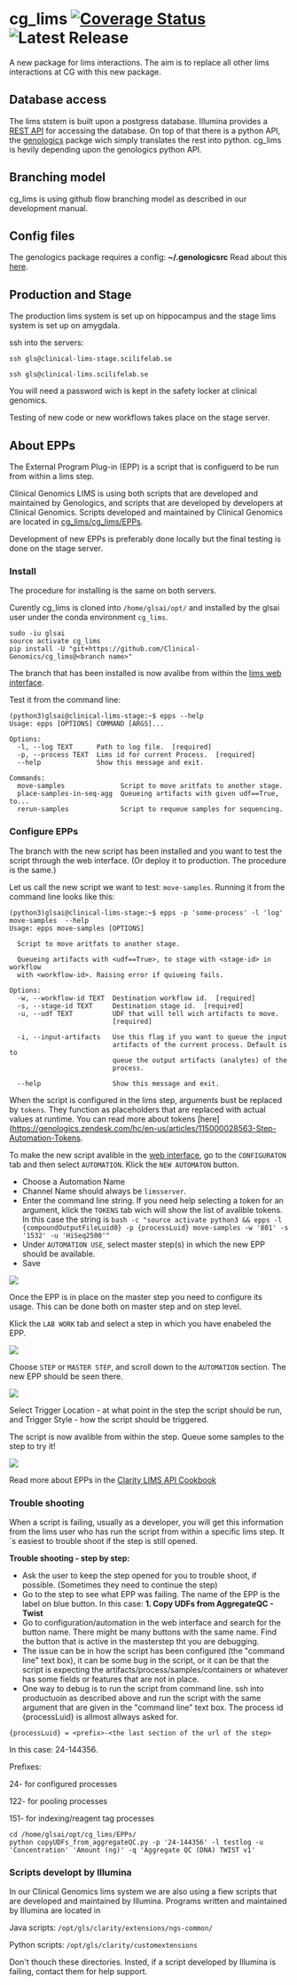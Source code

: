 # cg_lims [![Coverage Status](https://coveralls.io/repos/github/Clinical-Genomics/cg_lims/badge.svg)](https://coveralls.io/github/Clinical-Genomics/cg_lims)  ![Latest Release](https://img.shields.io/github/v/release/clinical-genomics/cg_lims)

A new package for lims interactions. The aim is to replace all other lims interactions at CG with this new package.

## Database access
The lims ststem is built upon a postgress database. Illumina provides a [REST API](https://clinical-lims-stage.scilifelab.se/api/v2/) for accessing the database. On top of that there is a python API, the [genologics](https://github.com/SciLifeLab/genologics) packge wich simply translates the rest into python. cg_lims is hevily depending upon the genologics python API. 

## Branching model

cg_lims is using github flow branching model as described in our development manual.


## Config files
   
The genologics package requires a config: **~/.genologicsrc**
Read about this [here](https://github.com/SciLifeLab/genologics).



## Production and Stage

The production lims system is set up on hippocampus and the stage lims system is set up on amygdala.

ssh into the servers:

`ssh gls@clinical-lims-stage.scilifelab.se`

`ssh gls@clinical-lims.scilifelab.se`

You will need a password wich is kept in the safety locker at clinical genomics.

Testing of new code or new workflows takes place on the stage server.


## About EPPs

The External Program Plug-in (EPP) is a script that is configuerd to be run from within a lims step.

Clinical Genomics LIMS is using both scripts that are developed and maintained by Genologics, and scripts that are developed by developers at Clinical Genomics. Scripts developed and maintained by Clinical Genomics are located in [cg_lims/cg_lims/EPPs](https://github.com/Clinical-Genomics/cg_lims/tree/master/cg_lims/EPPs).

Development of new EPPs is preferably done locally but the final testing is done on the stage server.



### Install
The procedure for installing is the same on both servers.

Curently cg_lims is cloned into `/home/glsai/opt/` and installed by the glsai user under the conda environment `cg_lims`.

```
sudo -iu glsai
source activate cg_lims
pip install -U "git+https://github.com/Clinical-Genomics/cg_lims@<branch name>"
```
The branch that has been installed is now avalibe from within the [lims web interface](https://clinical-lims-stage.scilifelab.se/clarity/).

Test it from the command line:

```
(python3)glsai@clinical-lims-stage:~$ epps --help
Usage: epps [OPTIONS] COMMAND [ARGS]...

Options:
  -l, --log TEXT      Path to log file.  [required]
  -p, --process TEXT  Lims id for current Process.  [required]
  --help              Show this message and exit.

Commands:
  move-samples              Script to move aritfats to another stage.
  place-samples-in-seq-agg  Queueing artifacts with given udf==True, to...
  rerun-samples             Script to requeue samples for sequencing.
```




### Configure EPPs

The branch with the new script has been installed and you want to test the script through the web interface. (Or deploy it to production. The procedure is the same.)

Let us call the new script we want to test: `move-samples`. Running it from the command line looks like this:

```
(python3)glsai@clinical-lims-stage:~$ epps -p 'some-process' -l 'log' move-samples  --help
Usage: epps move-samples [OPTIONS]

  Script to move aritfats to another stage.

  Queueing artifacts with <udf==True>, to stage with <stage-id> in workflow
  with <workflow-id>. Raising error if quiueing fails.

Options:
  -w, --workflow-id TEXT  Destination workflow id.  [required]
  -s, --stage-id TEXT     Destination stage id.  [required]
  -u, --udf TEXT          UDF that will tell wich artifacts to move.
                          [required]

  -i, --input-artifacts   Use this flag if you want to queue the input
                          artifacts of the current process. Default is to
                          queue the output artifacts (analytes) of the
                          process.

  --help                  Show this message and exit.

```

When the script is configured in the lims step, arguments bust be replaced by `tokens`. They function as placeholders that are replaced with actual values at runtime. You can read more about tokens [here](https://genologics.zendesk.com/hc/en-us/articles/115000028563-Step-Automation-Tokens.

To make the new script avalible in the [web interface](https://clinical-lims-stage.scilifelab.se/clarity), go to the `CONFIGURATON` tab and then select `AUTOMATION`. Klick the `NEW AUTOMATON` button.

- Choose a Automation Name
- Channel Name should always be `limsserver`.
- Enter the command line string. If you need help selecting a token for an argument, klick the `TOKENS` tab wich will show the list of avalible tokens. In this case the string is
`bash -c "source activate python3 && epps -l {compoundOutputFileLuid0} -p {processLuid} move-samples -w '801' -s '1532' -u 'HiSeq2500'"`
- Under `AUTOMATION USE`, select master step(s) in which the new EPP should be available.
- Save


![](img/Automation_details.png)


Once the EPP is in place on the master step you need to configure its usage. This can be done both on master step and on step level. 

Klick the `LAB WORK` tab and select a step in which you have enabeled the EPP. 


![](img/configuration_labwork.png)



Choose `STEP` or `MASTER STEP`, and scroll down to the `AUTOMATION` section. The new EPP should be seen there. 


![](img/step_settings.png)


Select Trigger Location - at what point in the step the script should be run, and Trigger Style - how the script should be triggered.

The script is now avalible from within the step. Queue some samples to the step to try it!

![](img/record_details_view.png)

Read more about EPPs in the [Clarity LIMS API Cookbook](https://genologics.zendesk.com/hc/en-us/restricted?return_to=https%3A%2F%2Fgenologics.zendesk.com%2Fhc%2Fen-us%2Fcategories%2F201688743-Clarity-LIMS-API-Cookbook)


### Trouble shooting

When a script is failing, usually as a developer, you will get this information from the lims user who has run the script from within a specific lims step. It´s easiest to trouble shoot if the step is still opened.

**Trouble shooting - step by step:**
* Ask the user to keep the step opened for you to trouble shoot, if possible. (Sometimes they need to continue the step)
* Go to the step to see what EPP was failing. The name of the EPP is the label on blue button. In this case: **1. Copy UDFs from AggregateQC - Twist**
* Go to configuration/automation in the web interface and search for the button name. There might be many buttons with the same name. Find the button that is active in the masterstep tht you are debugging. 
* The issue can be in how the script has been configured (the "command line" text box), it can be some bug in the script, or it can be that the script is expecting the artifacts/process/samples/containers or whatever has some fields or features that are not in place. 
* One way to debug is to run the script from command line. ssh into productuoin as described above and run the script with the same argument that are given in the "command line" text box. The process id {processLuid} is allmost allways asked for. 


`{processLuid} = <prefix>-<the last section of the url of the step>` 

In this case: 24-144356. 
  
Prefixes:

24- for configured processes

122- for pooling processes

151- for indexing/reagent tag processes

```
cd /home/glsai/opt/cg_lims/EPPs/
python copyUDFs_from_aggregateQC.py -p '24-144356' -l testlog -u 'Concentration' 'Amount (ng)' -q 'Aggregate QC (DNA) TWIST v1'
```


### Scripts developt by Illumina
In our Clinical Genomics lims system we are also using a fiew scripts that are developed and maintained by Illumina.
Programs written and maintained by Illumina are located in

Java scripts:
`/opt/gls/clarity/extensions/ngs-common/`

Python scripts:
`/opt/gls/clarity/customextensions`

Don't thouch these directories. Insted, if a script developed by Illumina is failing, contact them for help support. 


